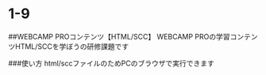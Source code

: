 # 1-9

##WEBCAMP PROコンテンツ【HTML/SCC】
WEBCAMP PROの学習コンテンツHTML/SCCを学ぼうの研修課題です

###使い方
html/sccファイルのためPCのブラウザで実行できます
